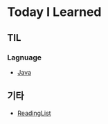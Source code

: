 # Today I Learned


## TIL
### Lagnuage
* [Java](Java/README.md)



## 기타
* [ReadingList](etc/readingList.md)













